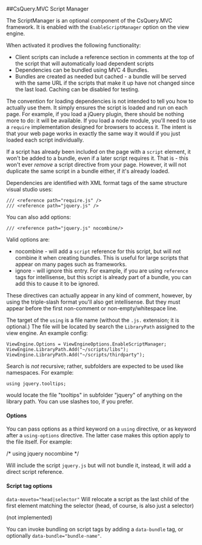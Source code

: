 ##CsQuery.MVC Script Manager

The ScriptManager is an optional component of the CsQuery.MVC framework. It is enabled with the 
`EnableScriptManager` option on the view engine.

When activated it prodives the following functionality:

* Client scripts can include a reference section in comments at the top of the 
  script that will automatically load dependent scripts
* Dependencies can be bundled using MVC 4 Bundles.
* Bundles are created as needed but cached - a bundle will be served with the same URL if the 
  scripts that make it up have not changed since the last load. Caching can be disabled for testing.

The convention for loading dependencies is not intended to tell you how to actually use them. 
It simply ensures the script is loaded and run on each page. For example, if you load a jQuery plugin, 
there should be nothing more to do: it will be available. If you load a node module, you'll need to use 
a `require` implementation designed for browsers to access it. The intent is that your web page works 
in exactly the same way it would if you just loaded each script individually. 

If a script has already been included on the page with a `script` element, it won't be added to a bundle, 
even if a later script requires it.  That is - this won't ever *remove* a script directive from your page. 
However, it will not duplicate the same script in a bundle either, if it's already loaded.

Dependencies are identified with XML format tags of the same structure visual studio uses:

    /// <reference path="require.js" />
	/// <reference path="jquery.js" />

You can also add options:

    /// <reference path="jquery.js" nocombine/>

Valid options are:

* nocombine - will add a `script` reference for this script, but will not combine it when creating bundles. 
  This is useful for large scripts that appear on many pages such as frameworks.
* ignore - will ignore this entry. For example, if you are using `reference` tags for intellisense, but this script
  is already part of a bundle, you can add this to cause it to be ignored.

These directives can actually appear in any kind of comment, however, by using the triple-slash 
format you'll also get intellisense. But they must appear before the first non-comment or non-empty/whitespace line.

The target of the `using` is a file name (without the `.js.` extension; it is optional.) The file will be located by search the `LibraryPath` assigned to the view engine. An example config:

    ViewEngine.Options = ViewEngineOptions.EnableScriptManager;
    ViewEngine.LibraryPath.Add("~/scripts/libs");
    ViewEngine.LibraryPath.Add("~/scripts/thirdparty");

Search is *not* recursive; rather, subfolders are expected to be used like namespaces. For example:

    using jquery.tooltips;

would locate the file "tooltips" in subfolder "jquery" of anything on the library path. You can use slashes too, if you prefer.

#### Options

You can pass options as a third keyword on a `using` directive, or as keyword after a `using-options` directive. 
The latter case makes this option apply to the file itself. For example:

/* using jquery nocombine */

Will include the script `jquery.js` but will not bundle it, instead, it will add a direct script reference.

#### Script tag options

`data-moveto="head|selector"`	Will relocate a script as the last child of the first element matching the selector (head, of course, is also just a selector)

(not implemented)

You can invoke bundling on script tags by adding a `data-bundle` tag, or optionally `data-bundle="bundle-name"`.
